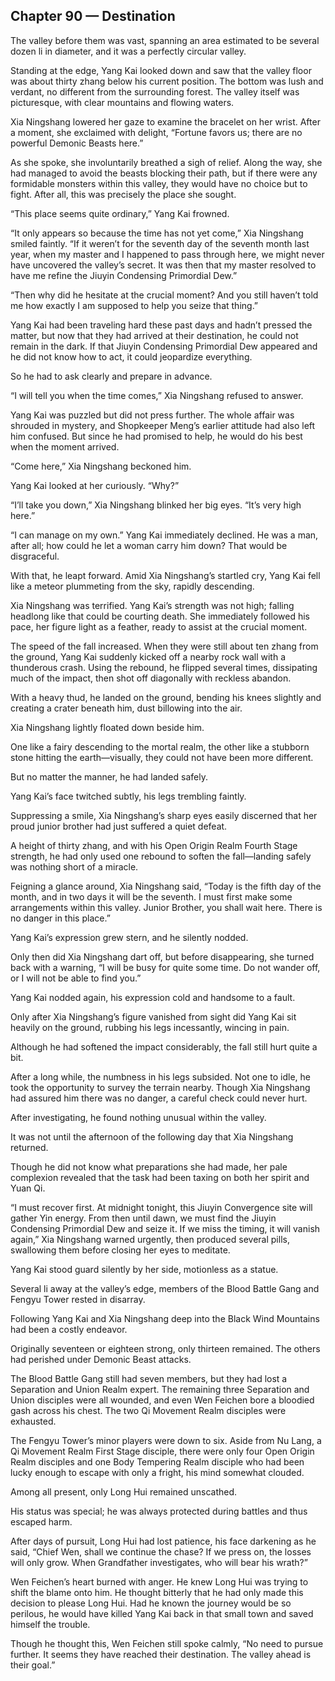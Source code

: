 ## Chapter 90 — Destination

The valley before them was vast, spanning an area estimated to be several dozen li in diameter, and it was a perfectly circular valley.

Standing at the edge, Yang Kai looked down and saw that the valley floor was about thirty zhang below his current position. The bottom was lush and verdant, no different from the surrounding forest. The valley itself was picturesque, with clear mountains and flowing waters.

Xia Ningshang lowered her gaze to examine the bracelet on her wrist. After a moment, she exclaimed with delight, “Fortune favors us; there are no powerful Demonic Beasts here.”

As she spoke, she involuntarily breathed a sigh of relief. Along the way, she had managed to avoid the beasts blocking their path, but if there were any formidable monsters within this valley, they would have no choice but to fight. After all, this was precisely the place she sought.

“This place seems quite ordinary,” Yang Kai frowned.

“It only appears so because the time has not yet come,” Xia Ningshang smiled faintly. “If it weren’t for the seventh day of the seventh month last year, when my master and I happened to pass through here, we might never have uncovered the valley’s secret. It was then that my master resolved to have me refine the Jiuyin Condensing Primordial Dew.”

“Then why did he hesitate at the crucial moment? And you still haven’t told me how exactly I am supposed to help you seize that thing.”

Yang Kai had been traveling hard these past days and hadn’t pressed the matter, but now that they had arrived at their destination, he could not remain in the dark. If that Jiuyin Condensing Primordial Dew appeared and he did not know how to act, it could jeopardize everything.

So he had to ask clearly and prepare in advance.

“I will tell you when the time comes,” Xia Ningshang refused to answer.

Yang Kai was puzzled but did not press further. The whole affair was shrouded in mystery, and Shopkeeper Meng’s earlier attitude had also left him confused. But since he had promised to help, he would do his best when the moment arrived.

“Come here,” Xia Ningshang beckoned him.

Yang Kai looked at her curiously. “Why?”

“I’ll take you down,” Xia Ningshang blinked her big eyes. “It’s very high here.”

“I can manage on my own.” Yang Kai immediately declined. He was a man, after all; how could he let a woman carry him down? That would be disgraceful.

With that, he leapt forward. Amid Xia Ningshang’s startled cry, Yang Kai fell like a meteor plummeting from the sky, rapidly descending.

Xia Ningshang was terrified. Yang Kai’s strength was not high; falling headlong like that could be courting death. She immediately followed his pace, her figure light as a feather, ready to assist at the crucial moment.

The speed of the fall increased. When they were still about ten zhang from the ground, Yang Kai suddenly kicked off a nearby rock wall with a thunderous crash. Using the rebound, he flipped several times, dissipating much of the impact, then shot off diagonally with reckless abandon.

With a heavy thud, he landed on the ground, bending his knees slightly and creating a crater beneath him, dust billowing into the air.

Xia Ningshang lightly floated down beside him.

One like a fairy descending to the mortal realm, the other like a stubborn stone hitting the earth—visually, they could not have been more different.

But no matter the manner, he had landed safely.

Yang Kai’s face twitched subtly, his legs trembling faintly.

Suppressing a smile, Xia Ningshang’s sharp eyes easily discerned that her proud junior brother had just suffered a quiet defeat.

A height of thirty zhang, and with his Open Origin Realm Fourth Stage strength, he had only used one rebound to soften the fall—landing safely was nothing short of a miracle.

Feigning a glance around, Xia Ningshang said, “Today is the fifth day of the month, and in two days it will be the seventh. I must first make some arrangements within this valley. Junior Brother, you shall wait here. There is no danger in this place.”

Yang Kai’s expression grew stern, and he silently nodded.

Only then did Xia Ningshang dart off, but before disappearing, she turned back with a warning, “I will be busy for quite some time. Do not wander off, or I will not be able to find you.”

Yang Kai nodded again, his expression cold and handsome to a fault.

Only after Xia Ningshang’s figure vanished from sight did Yang Kai sit heavily on the ground, rubbing his legs incessantly, wincing in pain.

Although he had softened the impact considerably, the fall still hurt quite a bit.

After a long while, the numbness in his legs subsided. Not one to idle, he took the opportunity to survey the terrain nearby. Though Xia Ningshang had assured him there was no danger, a careful check could never hurt.

After investigating, he found nothing unusual within the valley.

It was not until the afternoon of the following day that Xia Ningshang returned.

Though he did not know what preparations she had made, her pale complexion revealed that the task had been taxing on both her spirit and Yuan Qi.

“I must recover first. At midnight tonight, this Jiuyin Convergence site will gather Yin energy. From then until dawn, we must find the Jiuyin Condensing Primordial Dew and seize it. If we miss the timing, it will vanish again,” Xia Ningshang warned urgently, then produced several pills, swallowing them before closing her eyes to meditate.

Yang Kai stood guard silently by her side, motionless as a statue.

Several li away at the valley’s edge, members of the Blood Battle Gang and Fengyu Tower rested in disarray.

Following Yang Kai and Xia Ningshang deep into the Black Wind Mountains had been a costly endeavor.

Originally seventeen or eighteen strong, only thirteen remained. The others had perished under Demonic Beast attacks.

The Blood Battle Gang still had seven members, but they had lost a Separation and Union Realm expert. The remaining three Separation and Union disciples were all wounded, and even Wen Feichen bore a bloodied gash across his chest. The two Qi Movement Realm disciples were exhausted.

The Fengyu Tower’s minor players were down to six. Aside from Nu Lang, a Qi Movement Realm First Stage disciple, there were only four Open Origin Realm disciples and one Body Tempering Realm disciple who had been lucky enough to escape with only a fright, his mind somewhat clouded.

Among all present, only Long Hui remained unscathed.

His status was special; he was always protected during battles and thus escaped harm.

After days of pursuit, Long Hui had lost patience, his face darkening as he said, “Chief Wen, shall we continue the chase? If we press on, the losses will only grow. When Grandfather investigates, who will bear his wrath?”

Wen Feichen’s heart burned with anger. He knew Long Hui was trying to shift the blame onto him. He thought bitterly that he had only made this decision to please Long Hui. Had he known the journey would be so perilous, he would have killed Yang Kai back in that small town and saved himself the trouble.

Though he thought this, Wen Feichen still spoke calmly, “No need to pursue further. It seems they have reached their destination. The valley ahead is their goal.”